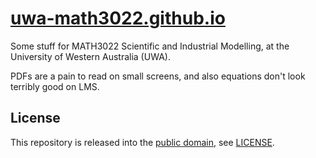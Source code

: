 # [uwa-math3022.github.io][site]

Some stuff for MATH3022 Scientific and Industrial Modelling,
at the University of Western Australia (UWA).

PDFs are a pain to read on small screens,
and also equations don't look terribly good on LMS.

## License

This repository is released into the [public domain][cc0],
see [LICENSE](LICENSE).

[site]: https://uwa-math3022.github.io/
[cc0]: https://creativecommons.org/publicdomain/zero/1.0/
